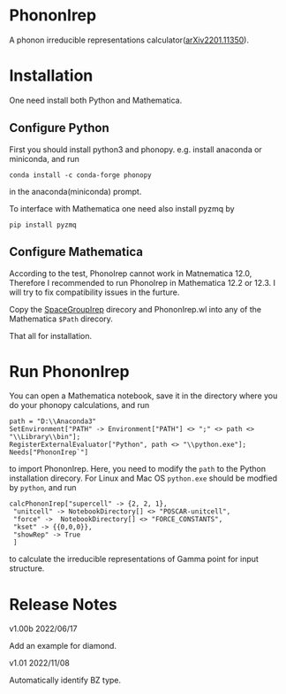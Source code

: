 # PhononIrep

A phonon irreducible representations calculator([arXiv2201.11350](https://arxiv.org/pdf/2201.11350.pdf)).

# Installation
One need install both Python and Mathematica.
## Configure Python
First you should install python3 and phonopy.
e.g. install anaconda or miniconda, and run 
```
conda install -c conda-forge phonopy
```
in the anaconda(miniconda) prompt. 

To interface with Mathematica one need also install pyzmq by
```
pip install pyzmq 
```
## Configure Mathematica
According to the test, PhonoIrep cannot work in Matnematica 12.0, Therefore I recommended to run PhonoIrep in Mathematica 12.2 or 12.3. I will try to fix compatibility issues in the furture. 

Copy the [SpaceGroupIrep](https://github.com/goodluck1982/SpaceGroupIrep) direcory and PhononIrep.wl into any of the Mathematica `$Path` direcory.

That all for installation.



# Run PhononIrep


You can open a Mathematica notebook, save it in the directory where you do your phonopy calculations, and run
```
path = "D:\\Anaconda3"
SetEnvironment["PATH" -> Environment["PATH"] <> ";" <> path <> "\\Library\\bin"];
RegisterExternalEvaluator["Python", path <> "\\python.exe"];
Needs["PhononIrep`"]
```
to import PhononIrep. Here, you need to modify the `path` to the Python installation direcory. For Linux and Mac OS `python.exe` should be modfied by `python`, and run 
```
calcPhononIrep["supercell" -> {2, 2, 1},
 "unitcell" -> NotebookDirectory[] <> "POSCAR-unitcell",
 "force" ->  NotebookDirectory[] <> "FORCE_CONSTANTS",
 "kset" -> {{0,0,0}},
 "showRep" -> True
 ]
 ```
 to calculate the irreducible representations of Gamma point for input structure.
 
# Release Notes

v1.00b 2022/06/17

Add an example for diamond.

v1.01 2022/11/08

Automatically identify BZ type.
